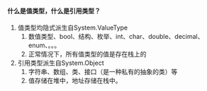 ﻿#### 什么是值类型，什么是引用类型？
1. 值类型均隐式派生自System.ValueType
    1. 数值类型、bool、结构、枚举、int、char、double、decimal、enum、。。。
    2. 正常情况下，所有值类型的值是存在栈上的
2. 引用类型派生自System.Object
    1. 字符串、数组、类、接口（是一种私有的抽象的类）等
    2. 值存储在堆中，地址存储在栈中。